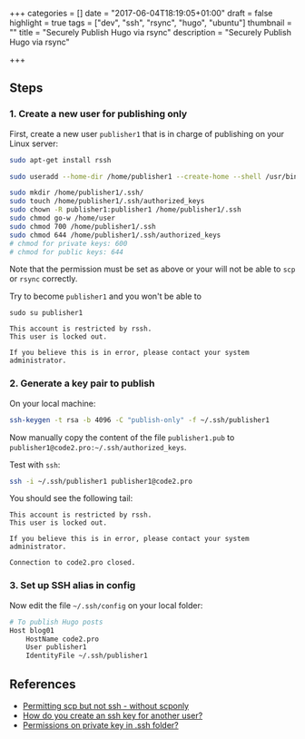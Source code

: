 +++
categories = []
date = "2017-06-04T18:19:05+01:00"
draft = false
highlight = true
tags = ["dev", "ssh", "rsync", "hugo", "ubuntu"]
thumbnail = ""
title = "Securely Publish Hugo via rsync"
description = "Securely Publish Hugo via rsync"

+++

## Steps

### 1. Create a new user for publishing only

First, create a new user `publisher1` that is in charge of publishing on your Linux server:

```bash
sudo apt-get install rssh

sudo useradd --home-dir /home/publisher1 --create-home --shell /usr/bin/rssh publisher1

sudo mkdir /home/publisher1/.ssh/
sudo touch /home/publisher1/.ssh/authorized_keys
sudo chown -R publisher1:publisher1 /home/publisher1/.ssh
sudo chmod go-w /home/user
sudo chmod 700 /home/publisher1/.ssh
sudo chmod 644 /home/publisher1/.ssh/authorized_keys
# chmod for private keys: 600
# chmod for public keys: 644
```

Note that the permission must be set as above or your will not be able to `scp` or `rsync` correctly.

Try to become `publisher1` and you won't be able to

```
sudo su publisher1

This account is restricted by rssh.
This user is locked out.

If you believe this is in error, please contact your system administrator.
```

### 2. Generate a key pair to publish

On your local machine:

```bash
ssh-keygen -t rsa -b 4096 -C "publish-only" -f ~/.ssh/publisher1
```

Now manually copy the content of the file `publisher1.pub` to `publisher1@code2.pro:~/.ssh/authorized_keys`.

Test with `ssh`:

```bash
ssh -i ~/.ssh/publisher1 publisher1@code2.pro
```

You should see the following tail:

```
This account is restricted by rssh.
This user is locked out.

If you believe this is in error, please contact your system administrator.

Connection to code2.pro closed.
```

### 3. Set up SSH alias in config

Now edit the file `~/.ssh/config` on your local folder:

```bash
# To publish Hugo posts
Host blog01
    HostName code2.pro
    User publisher1
    IdentityFile ~/.ssh/publisher1
```

## References

* [Permitting scp but not ssh - without scponly](https://askubuntu.com/questions/795649/permitting-scp-but-not-ssh-without-scponly)
* [How do you create an ssh key for another user?](https://serverfault.com/questions/323958/how-do-you-create-an-ssh-key-for-another-user)
* [Permissions on private key in .ssh folder?](https://superuser.com/questions/215504/permissions-on-private-key-in-ssh-folder)
